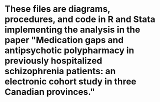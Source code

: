 # These files are diagrams, procedures, and code in R and Stata implementing the analysis in the paper "Medication gaps and antipsychotic polypharmacy in previously hospitalized schizophrenia patients: an electronic cohort study in three Canadian provinces."
